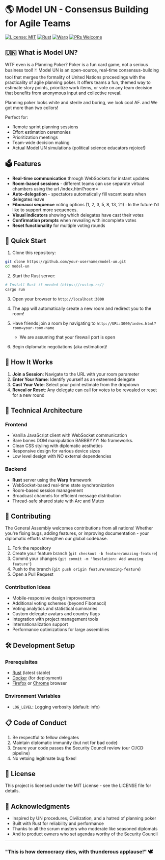 # 🌎 Model UN - Consensus Building for Agile Teams

[![License: MIT](https://img.shields.io/badge/License-MIT-green.svg)](https://opensource.org/licenses/MIT)
[![Rust](https://img.shields.io/badge/Rust-DEA584?style=flat&logo=rust&logoColor=black)](https://www.rust-lang.org/)
[![Warp](https://img.shields.io/badge/Warp-WebSockets-blue)](https://github.com/seanmonstar/warp)
[![PRs Welcome](https://img.shields.io/badge/PRs-welcome-brightgreen.svg)](http://makeapullrequest.com)

## 🇺🇳 What is Model UN?
WTF even is a Planning Poker? Poker is a fun card game, not a serious business tool! 🃏
Model UN is an open-source, real-time consensus-building tool that merges the formality of United Nations proceedings with the practicality of agile planning poker. It offers teams a fun, themed way to estimate story points, prioritize work items, or vote on any team decision that benefits from anonymous input and collective reveal.

Planning poker looks white and sterile and boring, we look cool AF. and We got more than two collors!

Perfect for:
- Remote sprint planning sessions
- Effort estimation ceremonies
- Prioritization meetings
- Team-wide decision making
- Actual Model UN simulations (political science educators rejoice!)

## 🗳️ Features

- **Real-time communication** through WebSockets for instant updates
- **Room-based sessions** - different teams can use separate virtual chambers using the url <url>/index.html?room=<WhateverStringYouWant>
- **Auto-delegation** - spectators automatically fill vacant seats when delegates leave
- **Fibonacci sequence** voting options (1, 2, 3, 5, 8, 13, 21) : In the future I'd like to support more sequences.
- **Visual indicators** showing which delegates have cast their votes
- **Confirmation prompts** when revealing with incomplete votes
- **Reset functionality** for multiple voting rounds

## 🚀 Quick Start

1. Clone this repository:
```bash
git clone https://github.com/your-username/model-un.git
cd model-un
```

2. Start the Rust server:
```bash
# Install Rust if needed (https://rustup.rs/)
cargo run
```

3. Open your browser to `http://localhost:3000`

4. The app will automatically create a new room and redirect you to the room!

5. Have friends join a room by navigating to `http://URL:3000/index.html?room=your-room-name`
   - We are assuming that your firewall port is open

5. Begin diplomatic negotiations (aka estimation)!

## 🧠 How It Works

1. **Join a Session**: Navigate to the URL with your room parameter
2. **Enter Your Name**: Identify yourself as an esteemed delegate
3. **Cast Your Vote**: Select your point estimate from the dropdown
4. **Reveal or Reset**: Any delegate can call for votes to be revealed or reset for a new round

## 🔧 Technical Architecture

### Frontend
- Vanilla JavaScript client with WebSocket communication
- Bare bones DOM manipulation BABBBYYY! No frameworks.
- Clean CSS styling with diplomatic aesthetics
- Responsive design for various device sizes
- Low level design with NO external dependencies

### Backend
- **Rust** server using the **Warp** framework
- WebSocket-based real-time state synchronization
- Room-based session management
- Broadcast channels for efficient message distribution
- Thread-safe shared state with Arc and Mutex


## 🤝 Contributing

The General Assembly welcomes contributions from all nations! Whether you're fixing bugs, adding features, or improving documentation - your diplomatic efforts strengthen our global codebase.

1. Fork the repository
2. Create your feature branch (`git checkout -b feature/amazing-feature`)
3. Commit your changes (`git commit -m 'Resolution: Add amazing feature'`)
4. Push to the branch (`git push origin feature/amazing-feature`)
5. Open a Pull Request

### Contribution Ideas
- Mobile-responsive design improvements
- Additional voting schemes (beyond Fibonacci)
- Voting analytics and statistical summaries
- Custom delegate avatars and country flags
- Integration with project management tools
- Internationalization support
- Performance optimizations for large assemblies

## 🛠️ Development Setup

### Prerequisites
- [Rust](https://www.rust-lang.org/tools/install) (latest stable)
- [Docker](https://docs.docker.com/get-docker/) (for deployment)
- [Firefox](https://www.mozilla.org/en-US/firefox/new/) or [Chrome](https://www.google.com/chrome/) browser

### Environment Variables
- `LOG_LEVEL`: Logging verbosity (default: info)

## 📋 Code of Conduct

1. Be respectful to fellow delegates
2. Maintain diplomatic immunity (but not for bad code)
3. Ensure your code passes the Security Council review (our CI/CD pipeline)
4. No vetoing legitimate bug fixes!

## 📝 License

This project is licensed under the MIT License - see the LICENSE file for details.

## 🌟 Acknowledgments

- Inspired by UN procedures, Civilization, and a hatred of planning poker
- Built with Rust for reliability and performance
- Thanks to all the scrum masters who moderate like seasoned diplomats
- And to product owners who set agendas worthy of the Security Council

---

### "This is how democracy dies, with thunderous applause!" 🕊️
